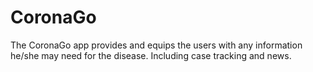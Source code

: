 # CoronaGo
The CoronaGo app provides and equips the users with any information he/she may need for the disease. Including case tracking and news.

